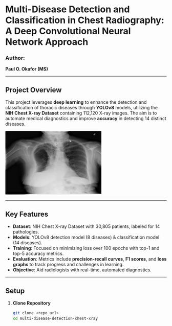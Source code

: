 # Multi-Disease Detection and Classification in Chest Radiography: A Deep Convolutional Neural Network Approach  

### Author:  
**Paul O. Okafor (MS)**  

---

## Project Overview  
This project leverages **deep learning** to enhance the detection and classification of thoracic diseases through **YOLOv8** models, utilizing the **NIH Chest X-ray Dataset** containing 112,120 X-ray images. The aim is to automate medical diagnostics and improve **accuracy** in detecting 14 distinct diseases.   

<img src="sample_images/00013774_055.png" alt="Sample X-Ray Image" width="300" height="200"/>

---

## Key Features  
- **Dataset**: NIH Chest X-ray Dataset with 30,805 patients, labeled for 14 pathologies.  
- **Models**: YOLOv8 detection model (8 diseases) & classification model (14 diseases).  
- **Training**: Focused on minimizing loss over 100 epochs with top-1 and top-5 accuracy metrics.  
- **Evaluation**: Metrics include **precision-recall curves**, **F1 scores**, and **loss graphs** to track progress and challenges in learning.  
- **Objective**: Aid radiologists with real-time, automated diagnostics.  

---
## Setup  
1. **Clone Repository**  
   ```bash
   git clone <repo_url>
   cd multi-disease-detection-chest-xray
